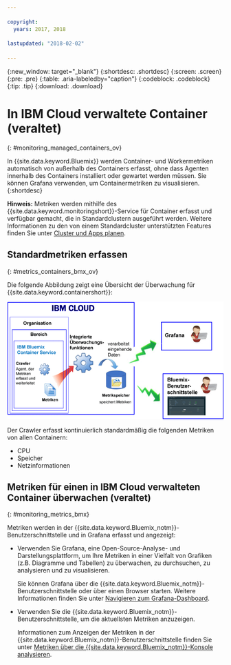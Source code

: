 ```yaml
---

copyright:
  years: 2017, 2018

lastupdated: "2018-02-02"

---
```


{:new_window: target="_blank"}
{:shortdesc: .shortdesc}
{:screen: .screen}
{:pre: .pre}
{:table: .aria-labeledby="caption"}
{:codeblock: .codeblock}
{:tip: .tip}
{:download: .download}



# In IBM Cloud verwaltete Container (veraltet)
{: #monitoring_managed_containers_ov}

In {{site.data.keyword.Bluemix}} werden Container- und Workermetriken automatisch von außerhalb des Containers erfasst, ohne dass Agenten innerhalb des Containers installiert oder gewartet werden müssen. Sie können Grafana verwenden, um Containermetriken zu visualisieren. 
{:shortdesc}

**Hinweis:** Metriken werden mithilfe des {{site.data.keyword.monitoringshort}}-Service für Container erfasst und verfügbar gemacht, die in Standardclustern ausgeführt werden. Weitere Informationen zu den von einem Standardcluster unterstützten Features finden Sie unter [Cluster und Apps planen](/docs/containers/cs_planning.html#cs_planning_cluster_type).



## Standardmetriken erfassen
{: #metrics_containers_bmx_ov}

Die folgende Abbildung zeigt eine Übersicht der Überwachung für {{site.data.keyword.containershort}}:

![Allgemeine Komponentenübersicht für in einer {{site.data.keyword.Bluemix_notm}}-verwalteten Infrastruktur implementierte Container](images/monitoring_bmx.gif "Allgemeine Komponentenübersicht für in einer {{site.data.keyword.Bluemix_notm}}-verwalteten Infrastruktur implementierte Container")

Der Crawler erfasst kontinuierlich standardmäßig die folgenden Metriken von allen Containern:

* CPU
* Speicher
* Netzinformationen

## Metriken für einen in IBM Cloud verwalteten Container überwachen (veraltet)
{: #monitoring_metrics_bmx}

Metriken werden in der {{site.data.keyword.Bluemix_notm}}-Benutzerschnittstelle und in Grafana erfasst und angezeigt:

* Verwenden Sie Grafana, eine Open-Source-Analyse- und Darstellungsplattform, um Ihre Metriken in einer Vielfalt von Grafiken (z.B. Diagramme und Tabellen) zu überwachen, zu durchsuchen, zu analysieren und zu visualisieren.

    Sie können Grafana über die {{site.data.keyword.Bluemix_notm}}-Benutzerschnittstelle oder über einen Browser starten. Weitere Informationen finden Sie unter [Navigieren zum Grafana-Dashboard](/docs/services/cloud-monitoring/grafana/navigating_grafana.html#navigating_grafana).

* Verwenden Sie die {{site.data.keyword.Bluemix_notm}}-Benutzerschnittstelle, um die aktuellsten Metriken anzuzeigen.

    Informationen zum Anzeigen der Metriken in der {{site.data.keyword.Bluemix_notm}}-Benutzerschnittstelle finden Sie unter [Metriken über die {{site.data.keyword.Bluemix_notm}}-Konsole analysieren](/docs/services/cloud-monitoring/containers/analyzing_metrics_bmx_ui.html#analyzing_metrics_bmx_ui).
